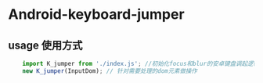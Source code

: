 # Android-keyboard-jumper

## usage 使用方式

``` javascript
    import K_jumper from './index.js'; //初始化focus和blur的安卓键盘调起逻辑
    new K_jumper(InputDom); // 针对需要处理的dom元素做操作
```
